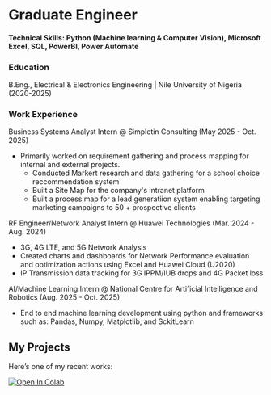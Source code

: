 # Graduate Engineer
#### Technical Skills: Python (Machine learning & Computer Vision), Microsoft Excel, SQL, PowerBI, Power Automate 

### Education
B.Eng., Electrical & Electronics Engineering | Nile University of Nigeria (2020-2025)

### Work Experience
Business Systems Analyst Intern @ Simpletin Consulting (May 2025 - Oct. 2025)
- Primarily worked on requirement gathering and process mapping for internal and external projects.
  - Conducted Markert research and data gathering for a school choice reccommendation system
  - Built a Site Map for the company's intranet platform
  - Built a process map for a lead generatiion system enabling targeting marketing campaigns to 50 + prospective clients

RF Engineer/Network Analyst Intern @ Huawei Technologies (Mar. 2024 - Aug. 2024)
- 3G, 4G LTE, and 5G Network Analysis
- Created charts and dashboards for Network Performance evaluation and optimization actions using Excel and Huawei Cloud (U2020)
- IP Transmission data tracking for 3G IPPM/IUB drops and 4G Packet loss

AI/Machine Learning Intern @ National Centre for Artificial Intelligence and Robotics (Aug. 2025 - Oct. 2025)
- End to end machine learning development using python and frameworks such as: Pandas, Numpy, Matplotlib, and SckitLearn
  
## My Projects

Here’s one of my recent works:

[![Open In Colab](https://colab.research.google.com/assets/colab-badge.svg)](https://colab.research.google.com/drive/1RGwPOkBhgd_ONSDD9nHR4rT41cuzflXY?usp=drive_link)




